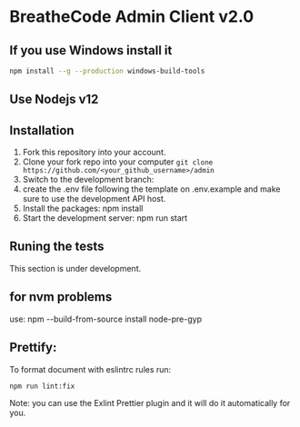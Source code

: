 # BreatheCode Admin Client v2.0

## If you use Windows install it

```bash
npm install --g --production windows-build-tools
```

## Use Nodejs v12

## Installation

1. Fork this repository into your account.
2. Clone your fork repo into your computer `git clone https://github.com/<your_github_username>/admin`
3. Switch to the development branch:
4. create the .env file following the template on .env.example and make sure to use the development API host.
5. Install the packages: npm install
6. Start the development server: npm run start

## Runing the tests

This section is under development.


## for nvm problems 
use:
npm --build-from-source install node-pre-gyp

## Prettify:

To format document with eslintrc rules run:
```bash
npm run lint:fix
```

Note: you can use the Exlint Prettier plugin and it will do it automatically for you.

